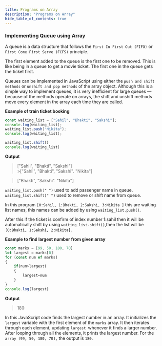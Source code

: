 ```yaml
---
title: Programs on Array
description: "Programs on Array"
hide_table_of_contents: true
---
```


### Implementing Queue using Array

A queue is a data structure that follows the `First In First Out (FIFO)` or `First Come First Serve (FCFS)` principle.

The first element added to the queue is the first one to be removed. This is like being in a queue to get a movie ticket. The first one in the queue gets the ticket first.

Queues can be implemented in JavaScript using either the `push and shift methods` or `unshift and pop methods` of the array object. Although this is a simple way to implement queues, it is very inefficient for large queues — because of the methods operate on arrays, the shift and unshift methods move every element in the array each time they are called.

**Example of train ticket booking**
```js
const waiting_list = ["Sahil", "Bhakti", "Sakshi"];
console.log(waiting_list);
waiting_list.push("Nikita");
console.log(waiting_list);

waiting_list.shift()
console.log(waiting_list)
```
**Output**

> ["Sahil", "Bhakti", "Sakshi"] <br/> >["Sahil", "Bhakti", "Sakshi". "Nikita"]

>["Bhakti", "Sakshi". "Nikita"]


`waiting_list.push(" ")` used to add passenger name in queue.
`waiting_list.shift(" ")` used to remove or shift name from queue.

In this program  `[0:Sahil, 1:Bhakti, 2:Sakshi, 3:Nikita ]` this are waiting list names, this names can be added by using `waiting_list.push()`.

After this if the ticket is confirm of index number 1:sahil then it will be automatically shift by using `waiting_list.shift()`,then the list will be `[0:Bhakti, 1:Sakshi, 2:Nikita]`.


**Example to find largest number from given array**

```js
const marks = [99, 50, 180, 70]
let largest = marks[0]
for (const num of marks)
{
    if(num>largest)
    {
        largest=num
    }
}
console.log(largest)
```
**Output**  

> 180   

In this JavaScript code finds the largest number in an array. It initializes the `largest` variable with the first element of the `marks` array. It then iterates through each element, updating `largest `whenever it finds a larger number. After looping through all the elements, it prints the largest number. For the `array [99, 50, 180, 70],` the output is `180`.
